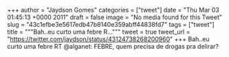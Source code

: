 
+++
author = "Jaydson Gomes"
categories = ["tweet"]
date = "Thu Mar 03 01:45:13 +0000 2011"
draft = false
image = "No media found for this Tweet"
slug = "43c1efbe3e5617edb47b8140e359abff44838fd7"
tags = ["tweet"]
title = """Bah..eu curto uma febre R..."""
tweet = true
tweet_url = "https://twitter.com/jaydson/status/43124738268200960"
+++
Bah..eu curto uma febre RT @alganet: FEBRE, quem precisa de drogas pra delirar?
